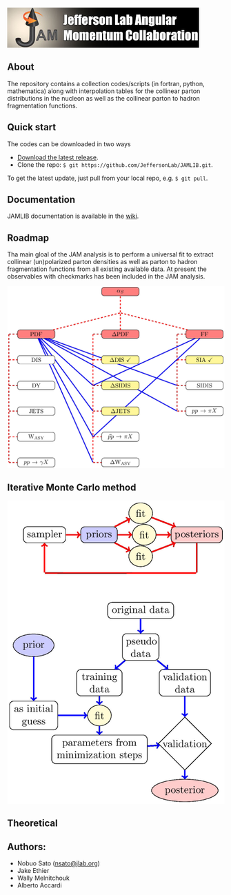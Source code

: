 ![jamlogo](gallery/jam.jpg)

## About
 
The repository contains a collection codes/scripts (in fortran, python,
mathematica) along with interpolation tables for the collinear parton 
distributions in the nucleon as well as the collinear parton to hadron 
fragmentation functions.

## Quick start
The codes can be downloaded in two ways

* [Download the latest release](https://github.com/JeffersonLab/JAMLIB/archive/master.zip).
*  Clone the repo:  `$ git https://github.com/JeffersonLab/JAMLIB.git`.

To get the latest update, just pull from your local repo, e.g. `$ git pull`.

## Documentation
JAMLIB documentation is available in the [wiki](https://github.com/JeffersonLab/JAMLIB/wiki). 

## Roadmap
Tha main gloal of the JAM analysis is to perform a universal fit to extract
collinear (un)polarized parton densities as well as parton to hadron
fragmentation functions from all existing available data. At present the
observables with checkmarks has been included in the JAM analysis.

<img src="gallery/roadmap.jpg" width="600">

## Iterative Monte Carlo method 

<img src="gallery/workflow.jpg" width="600">

## Theoretical 




## Authors:
* Nobuo Sato  (nsato@jlab.org)
* Jake Ethier 
* Wally Melnitchouk  
* Alberto Accardi


